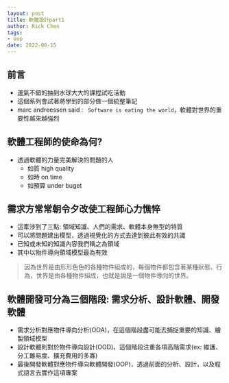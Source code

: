 ```yaml
---
layout: post
title: 軟體設計part1
author: Rick Chen
tags:
- oop
date: 2022-06-15 
---
```


## 前言

* 運氣不錯的抽到水球大大的課程試吃活動
* 這個系列會試著將學到的部分做一個統整筆記
* marc andreessen said : ``` Software is eating the world```，軟體對世界的重要性越來越強烈

## 軟體工程師的使命為何?

* 透過軟體的力量完美解決的問題的人
   * 如質 high quality
   * 如時 on time
   * 如預算 under buget

## 需求方常常朝令夕改使工程師心力憔悴

* 這牽涉到了三點: 領域知識、人們的需求、軟體本身無型的特質
* 可以將問題建出模型，透過視覺化的方式去達到彼此有效的共識
* 已知或未知的知識內容我們稱之為領域
* 其中以物件導向領域模型最為有效
>因為世界是由形形色色的各種物件組成的，每個物件都包含著某種狀態、行為，世界是由各種物件組成，也就是說是一個物件導向的世界。

## 軟體開發可分為三個階段: 需求分析、設計軟體、開發軟體
* 需求分析對應物件導向分析(OOA)，在這個階段盡可能去捕捉重要的知識、繪製領域模型
* 設計軟體則對於物件導向設計(OOD)，這個階段注重各項高階需求(ex: 維護、分工難易度、擴充費用的多寡)
* 最後開發軟體對應物件導向軟體開發(OOP)，透過前面的分析、設計，以及程式語言去實作這項專案
